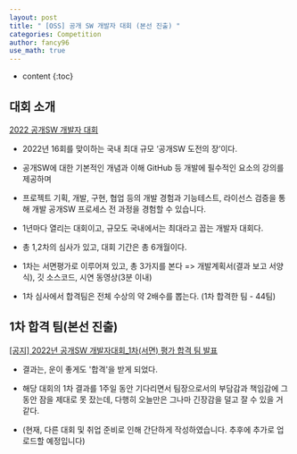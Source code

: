 ```yaml
---
layout: post
title: " [OSS] 공개 SW 개발자 대회 (본선 진출) "
categories: Competition
author: fancy96
use_math: true
---
```

* content
{:toc}


## 대회 소개

[2022 공개SW 개발자 대회](https://www.oss.kr/dev_competition)

* 2022년 16회를 맞이하는 국내 최대 규모 ‘공개SW 도전의 장’이다.

* 공개SW에 대한 기본적인 개념과 이해 GitHub 등 개발에 필수적인 요소의 강의를 제공하며

* 프로젝트 기획, 개발, 구현, 협업 등의 개발 경험과 기능테스트, 라이선스 검증을 통해 개발 공개SW 프로세스 전 과정을 경험할 수 있습니다.

* 1년마다 열리는 대회이고, 규모도 국내에서는 최대라고 꼽는 개발자 대회다.

* 총 1,2차의 심사가 있고, 대회 기간은 총 6개월이다.

* 1차는 서면평가로 이루어져 있고, 총 3가지를 본다 => 개발계획서(결과 보고 서양식), 깃 소스코드, 시연 동영상(3분 이내)

* 1차 심사에서 합격팀은 전체 수상의 약 2배수를 뽑는다. (1차 합격한 팀 - 44팀)

## 1차 합격 팀(본선 진출)

[[공지]  2022년 공개SW 개발자대회_1차(서면) 평가 합격 팀 발표](https://www.oss.kr/dev_competition_notice/show/530e64c9-b681-442f-b140-2aeb26810cc3?page=1)

* 결과는, 운이 좋게도 '합격'을 받게 되었다.

* 해당 대회의 1차 결과를 1주일 동안 기다리면서 팀장으로서의 부담감과 책임감에 그동안 잠을 제대로 못 잤는데, 다행히 오늘만은 그나마 긴장감을 덜고 잘 수 있을 거 같다.

* (현재, 다른 대회 및 취업 준비로 인해 간단하게 작성하였습니다. 추후에 추가로 업로드할 예정입니다)